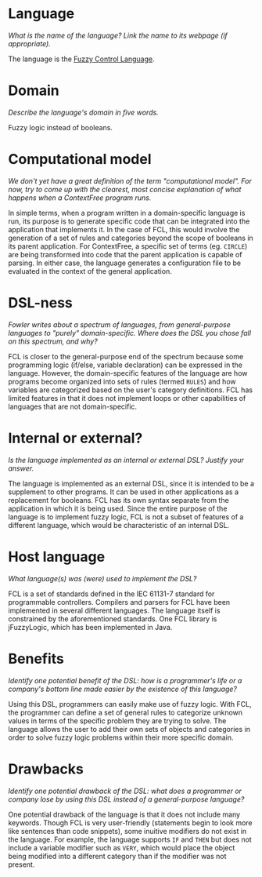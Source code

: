 # Language
_What is the name of the language? Link the name to its webpage 
(if appropriate)._

The language is the [Fuzzy Control Language](http://ffll.sourceforge.net/fcl.htm).

# Domain
_Describe the language's domain in five words._

Fuzzy logic instead of booleans.

# Computational model
_We don't yet have a great definition of the term "computational model". 
For now, try to come up with the clearest, most concise explanation of 
what happens when a ContextFree program runs._

In simple terms, when a program written in a domain-specific language is run, its purpose is to generate specific code that can be integrated into the application that implements it. In the case of FCL, this would involve the generation of a set of rules and categories beyond the scope of booleans in its parent application. For ContextFree, a specific set of terms (eg. `CIRCLE`) are being transformed into code that the parent application is capable of parsing. In either case, the language generates a configuration file to be evaluated in the context of the general application. 

# DSL-ness
_Fowler writes about a spectrum of languages, from general-purpose languages to 
"purely" domain-specific. Where does the DSL you chose fall on this spectrum, 
and why?_ 

FCL is closer to the general-purpose end of the spectrum because some programming logic (if/else, variable declaration) can be expressed in the language. However, the domain-specific features of the language are how programs become organized into sets of rules (termed `RULES`) and how variables are categorized based on the user's category definitions. FCL has limited features in that it does not implement loops or other capabilities of languages that are not domain-specific.

# Internal or external?
_Is the language implemented as an internal or external DSL? 
Justify your answer._

The language is implemented as an external DSL, since it is intended to be a supplement to other programs. It can be used in other applications as a replacement for booleans. FCL has its own syntax separate from the application in which it is being used. Since the entire purpose of the language is to implement fuzzy logic, FCL is not a subset of features of a different language, which would be characteristic of an internal DSL. 

# Host language
_What language(s) was (were) used to implement the DSL?_

FCL is a set of standards defined in the IEC 61131-7 standard for programmable controllers. Compilers and parsers for FCL have been implemented in several different languages. The language itself is constrained by the aforementioned standards. One FCL library is jFuzzyLogic, which has been implemented in Java.

# Benefits
_Identify one potential benefit of the DSL: how is a programmer's life or a 
company's bottom line made easier by the existence of this language?_

Using this DSL, programmers can easily make use of fuzzy logic. With FCL, the programmer can define a set of general rules to categorize unknown values in terms of the specific problem they are trying to solve. The language allows the user to add their own sets of objects and categories in order to solve fuzzy logic problems within their more specific domain. 

# Drawbacks
_Identify one potential drawback of the DSL: what does a programmer or company 
lose by using this DSL instead of a general-purpose language?_

One potential drawback of the language is that it does not include many keywords. Though FCL is very user-friendly (statements begin to look more like sentences than code snippets), some inuitive modifiers do not exist in the language. For example, the language supports `IF` and `THEN` but does not include a variable modifier such as `VERY`, which would place the object being modified into a different category than if the modifier was not present.
